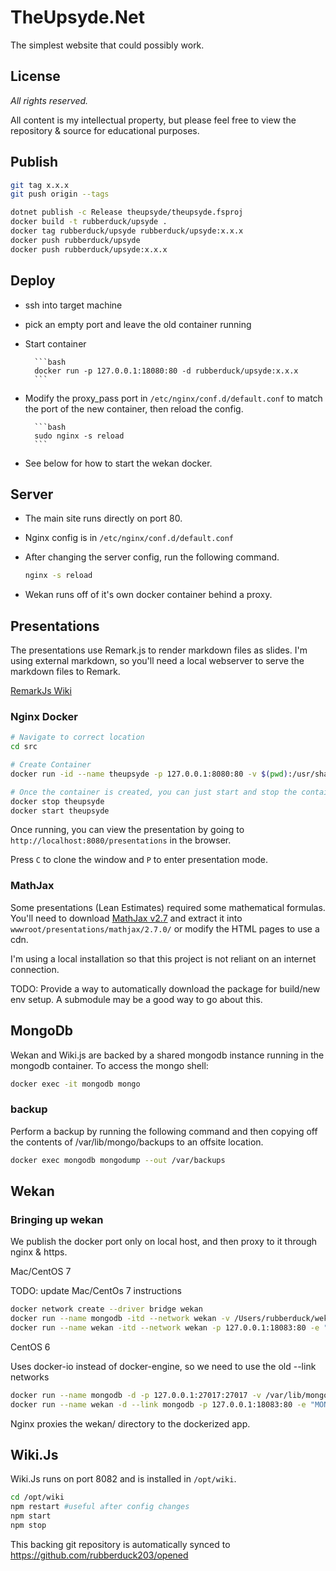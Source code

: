 # TheUpsyde.Net

The simplest website that could possibly work.

## License

*All rights reserved.*

All content is my intellectual property, but please feel free to view the repository & source for educational purposes. 

## Publish

```bash 
git tag x.x.x
git push origin --tags

dotnet publish -c Release theupsyde/theupsyde.fsproj
docker build -t rubberduck/upsyde .
docker tag rubberduck/upsyde rubberduck/upsyde:x.x.x
docker push rubberduck/upsyde
docker push rubberduck/upsyde:x.x.x
```

## Deploy

- ssh into target machine
- pick an empty port and leave the old container running
- Start container

        ```bash
        docker run -p 127.0.0.1:18080:80 -d rubberduck/upsyde:x.x.x
        ```

- Modify the proxy_pass port in `/etc/nginx/conf.d/default.conf` to match the port of the new container, then reload the config.

        ```bash
        sudo nginx -s reload
        ```

- See below for how to start the wekan docker.

## Server

- The main site runs directly on port 80.
- Nginx config is in `/etc/nginx/conf.d/default.conf`

- After changing the server config, run the following command.

    ```bash
    nginx -s reload
    ```

- Wekan runs off of it's own docker container behind a proxy.

## Presentations

The presentations use Remark.js to render markdown files as slides.
I'm using external markdown, so you'll need a local webserver to serve the markdown files to Remark.

[RemarkJs Wiki](https://github.com/gnab/remark/wiki)

### Nginx Docker

```bash
# Navigate to correct location
cd src

# Create Container
docker run -id --name theupsyde -p 127.0.0.1:8080:80 -v $(pwd):/usr/share/nginx/html:ro nginx

# Once the container is created, you can just start and stop the container
docker stop theupsyde
docker start theupsyde
```

Once running, you can view the presentation by going to `http://localhost:8080/presentations` in the browser.

Press `C` to clone the window and `P` to enter presentation mode.

### MathJax

Some presentations (Lean Estimates) required some mathematical formulas.
You'll need to download [MathJax v2.7](https://github.com/mathjax/MathJax/archive/2.7.0.zip) and extract it into `wwwroot/presentations/mathjax/2.7.0/` or modify the HTML pages to use a cdn.

I'm using a local installation so that this project is not reliant on an internet connection.

TODO: Provide a way to automatically download the package for build/new env setup. 
        A submodule may be a good way to go about this.

## MongoDb

Wekan and Wiki.js are backed by a shared mongodb instance running in the mongodb container.
To access the mongo shell: 

```bash
docker exec -it mongodb mongo
```

### backup

Perform a backup by running the following command and then copying off the contents of /var/lib/mongo/backups to an offsite location.

```bash
docker exec mongodb mongodump --out /var/backups
```

## Wekan
### Bringing up wekan

We publish the docker port only on local host, and then proxy to it through nginx & https.

Mac/CentOS 7

TODO: update Mac/CentOs 7 instructions

```bash
docker network create --driver bridge wekan
docker run --name mongodb -itd --network wekan -v /Users/rubberduck/wekan/data:/data/db mongo
docker run --name wekan -itd --network wekan -p 127.0.0.1:18083:80 -e "MONGO_URL=mongodb://wekandb/wekan" -e "ROOT_URL=https://theupsyde.net/wekan" wekanteam/wekan:v0.24
```

CentOS 6

Uses docker-io instead of docker-engine, so we need to use the old --link networks

```bash
docker run --name mongodb -d -p 127.0.0.1:27017:27017 -v /var/lib/mongo/data/db:/data/db -v /var/lib/mongo/backups:/var/backups mongo
docker run --name wekan -d --link mongodb -p 127.0.0.1:18083:80 -e "MONGO_URL=mongodb://mongodb/wekan" -e "ROOT_URL=https://theupsyde.net/wekan" wekanteam/wekan:v0.24
```

Nginx proxies the wekan/ directory to the dockerized app. 

## Wiki.Js

Wiki.Js runs on port 8082 and is installed in `/opt/wiki`.

```bash
cd /opt/wiki
npm restart #useful after config changes
npm start
npm stop
```

This backing git repository is automatically synced to https://github.com/rubberduck203/opened


